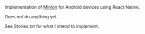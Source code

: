 Implementation of [Minion](https://github.com/edthedev/minion.app.git) for Android devices using React Native.

Does not do anything yet.

See Stories.txt for what I intend to implement. 
